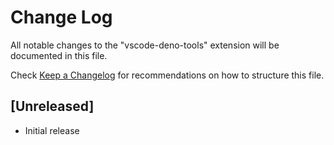 # Change Log

All notable changes to the "vscode-deno-tools" extension will be documented in this file.

Check [Keep a Changelog](http://keepachangelog.com/) for recommendations on how to structure this file.

## [Unreleased]

- Initial release